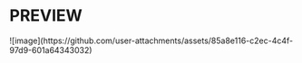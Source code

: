<h1>PREVIEW</h1>
![image](https://github.com/user-attachments/assets/85a8e116-c2ec-4c4f-97d9-601a64343032)
